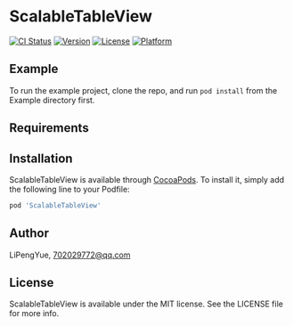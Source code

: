 # ScalableTableView

[![CI Status](http://img.shields.io/travis/LiPengYue/ScalableTableView.svg?style=flat)](https://travis-ci.org/LiPengYue/ScalableTableView)
[![Version](https://img.shields.io/cocoapods/v/ScalableTableView.svg?style=flat)](http://cocoapods.org/pods/ScalableTableView)
[![License](https://img.shields.io/cocoapods/l/ScalableTableView.svg?style=flat)](http://cocoapods.org/pods/ScalableTableView)
[![Platform](https://img.shields.io/cocoapods/p/ScalableTableView.svg?style=flat)](http://cocoapods.org/pods/ScalableTableView)

## Example

To run the example project, clone the repo, and run `pod install` from the Example directory first.

## Requirements

## Installation

ScalableTableView is available through [CocoaPods](http://cocoapods.org). To install
it, simply add the following line to your Podfile:

```ruby
pod 'ScalableTableView'
```

## Author

LiPengYue, 702029772@qq.com

## License

ScalableTableView is available under the MIT license. See the LICENSE file for more info.
